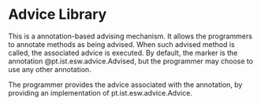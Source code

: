 # Advice Library

This is a annotation-based advising mechanism.  It allows the programmers to
annotate methods as being advised.  When such advised method is called, the
associated advice is executed.  By default, the marker is the annotation
@pt.ist.esw.advice.Advised, but the programmer may choose to use any other
annotation.

The programmer provides the advice associated with the annotation, by
providing an implementation of pt.ist.esw.advice.Advice.
